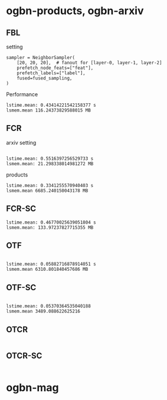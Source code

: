# ogbn-products, ogbn-arxiv
## FBL
setting
```
sampler = NeighborSampler(
    [20, 20, 20],  # fanout for [layer-0, layer-1, layer-2]
    prefetch_node_feats=["feat"],
    prefetch_labels=["label"],
    fused=fused_sampling,
)
```
Performance
```
lstime.mean: 0.43414221542158377 s
lsmem.mean 116.24373829588015 MB
```

## FCR

arxiv
setting
```

```

```
lstime.mean: 0.5516397256529733 s
lsmem.mean: 21.298338014981272 MB
```

products
```
lstime.mean: 0.3341255570940403 s
lsmem.mean 6685.240150043178 MB
```


## FCR-SC


```
lstime.mean: 0.46770025639051804 s
lsmem.mean: 133.97237827715355 MB
```


## OTF
```

```

```
lstime.mean: 0.05882716878914051 s
lsmem.mean 6310.801840457686 MB
```

## OTF-SC
```

```

```
lstime.mean: 0.05370364535040188
lsmem.mean 3489.088622625216
```

## OTCR
```

```

## OTCR-SC
```

```

# ogbn-mag
